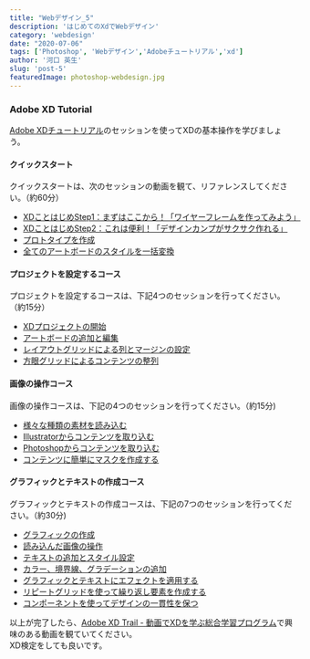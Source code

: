 ```yaml
---
title: "Webデザイン_5"
description: 'はじめてのXdでWebデザイン'
category: 'webdesign'
date: "2020-07-06"
tags: ['Photoshop', 'Webデザイン','Adobeチュートリアル','xd']
author: '河口 英生'
slug: 'post-5'
featuredImage: photoshop-webdesign.jpg
---
```

<div class="post-section">
<h3 class="title is-5" >Adobe XD Tutorial</h3>

[Adobe XDチュートリアル](https://helpx.adobe.com/jp/xd/tutorials.html)のセッションを使ってXDの基本操作を学びましょう。

<h4 class="title is-6">クイックスタート</h4>

クイックスタートは、次のセッションの動画を観て、リファレンスしてください。（約60分）

+ [XDことはじめStep1：まずはここから！「ワイヤーフレームを作ってみよう」](https://helpx.adobe.com/jp/xd/how-to/beginners-tutorial-1.html?playlist=/services/playlist.helpx/products:SG_XD/learn-path:key-techniques/playlist:topic/set-header:quick-starts/ja_JP.json&ref=helpx.adobe.com)
+ [XDことはじめStep2：これは便利！「デザインカンプがサクサク作れる」](https://helpx.adobe.com/jp/xd/how-to/beginners-tutorial-2.html?playlist=/services/playlist.helpx/products:SG_XD/learn-path:key-techniques/playlist:topic/set-header:quick-starts/ja_JP.json&ref=helpx.adobe.com)
+ [プロトタイプを作成](https://helpx.adobe.com/jp/xd/how-to/make-a-prototype-easy.html?playlist=/services/playlist.helpx/products:SG_XD/learn-path:key-techniques/playlist:topic/set-header:quick-starts/ja_JP.json&ref=helpx.adobe.com)
+ [全てのアートボードのスタイルを一括変換](https://helpx.adobe.com/jp/xd/how-to/style-changes-across-artboards.html?playlist=/services/playlist.helpx/products:SG_XD/learn-path:key-techniques/playlist:topic/set-header:quick-starts/ja_JP.json&ref=helpx.adobe.com)


<h4 class="title is-6">プロジェクトを設定するコース</h4>

プロジェクトを設定するコースは、下記4つのセッションを行ってください。（約15分）

+ [XDプロジェクトの開始](https://helpx.adobe.com/jp/xd/how-to/create-new-project-xd.html?playlist=/services/playlist.helpx/products:SG_XD/learn-path:key-techniques/playlist:topic/set-header:set-up-project/ja_JP.json&ref=helpx.adobe.com)
+ [アートボードの追加と編集](https://helpx.adobe.com/jp/xd/how-to/add-and-edit-artboards.html?playlist=/services/playlist.helpx/products:SG_XD/learn-path:key-techniques/playlist:topic/set-header:set-up-project/ja_JP.json&ref=helpx.adobe.com)
+ [レイアウトグリッドによる列とマージンの設定](https://helpx.adobe.com/jp/xd/how-to/layout-grids.html?playlist=/services/playlist.helpx/products:SG_XD/learn-path:key-techniques/playlist:topic/set-header:set-up-project/ja_JP.json&ref=helpx.adobe.com)
+ [方眼グリッドによるコンテンツの整列](https://helpx.adobe.com/jp/xd/how-to/square-grids-to-align-content.html?playlist=/services/playlist.helpx/products:SG_XD/learn-path:key-techniques/playlist:topic/set-header:set-up-project/ja_JP.json&ref=helpx.adobe.com)

<h4 class="title is-6">画像の操作コース</h4>
画像の操作コースは、下記の4つのセッションを行ってください。（約15分)

+ [様々な種類の素材を読み込む](https://helpx.adobe.com/jp/xd/how-to/import-assets.html?playlist=/services/playlist.helpx/products:SG_XD/playlist:topic/learn-path:key-techniques/set-header:work-with-images/ja_JP.json&ref=helpx.adobe.com)
+ [Illustratorからコンテンツを取り込む](https://helpx.adobe.com/jp/xd/how-to/import-assets-from-illustrator.html?playlist=/services/playlist.helpx/products:SG_XD/playlist:topic/learn-path:key-techniques/set-header:work-with-images/ja_JP.json&ref=helpx.adobe.com)
+ [Photoshopからコンテンツを取り込む](https://helpx.adobe.com/jp/xd/how-to/import-assets-from-photoshop.html?playlist=/services/playlist.helpx/products:SG_XD/playlist:topic/learn-path:key-techniques/set-header:work-with-images/ja_JP.json&ref=helpx.adobe.com)
+ [コンテンツに簡単にマスクを作成する](https://helpx.adobe.com/jp/xd/how-to/mask-in-xd.html?playlist=/services/playlist.helpx/products:SG_XD/playlist:topic/learn-path:key-techniques/set-header:work-with-images-more/ja_JP.json&ref=helpx.adobe.com)

<h4 class="title is-6">グラフィックとテキストの作成コース</h4>
グラフィックとテキストの作成コースは、下記の7つのセッションを行ってください。（約30分)

+ [グラフィックの作成](https://helpx.adobe.com/jp/xd/how-to/create-new-graphics-artwork.html?playlist=/services/playlist.helpx/products:SG_XD/learn-path:key-techniques/playlist:topic/set-header:work-with-graphics-assets/ja_JP.json&ref=helpx.adobe.com)
+ [読み込んだ画像の操作](https://helpx.adobe.com/jp/xd/how-to/import-images.html?playlist=/services/playlist.helpx/products:SG_XD/learn-path:key-techniques/playlist:topic/set-header:work-with-graphics-assets/ja_JP.json&ref=helpx.adobe.com)
+ [テキストの追加とスタイル設定](https://helpx.adobe.com/jp/xd/how-to/add-style-text.html?playlist=/services/playlist.helpx/products:SG_XD/learn-path:key-techniques/playlist:topic/set-header:work-with-graphics-assets/ja_JP.json&ref=helpx.adobe.com)
+ [カラー、境界線、グラデーションの追加](https://helpx.adobe.com/jp/xd/how-to/add-colors-design-elements.html?playlist=/services/playlist.helpx/products:SG_XD/learn-path:key-techniques/playlist:topic/set-header:work-with-graphics-assets/ja_JP.json&ref=helpx.adobe.com)
+ [グラフィックとテキストにエフェクトを適用する](https://helpx.adobe.com/jp/xd/how-to/effects-graphics-text.html?playlist=/services/playlist.helpx/products:SG_XD/learn-path:key-techniques/playlist:topic/set-header:work-with-graphics-assets/ja_JP.json&ref=helpx.adobe.com)
+ [リピートグリッドを使って繰り返し要素を作成する](https://helpx.adobe.com/jp/xd/how-to/repeating-elements.html?playlist=/services/playlist.helpx/products:SG_XD/learn-path:key-techniques/playlist:topic/set-header:work-text/ja_JP.json&ref=helpx.adobe.com)
+ [コンポーネントを使ってデザインの一貫性を保つ](https://helpx.adobe.com/jp/xd/how-to/consistent-design-components.html?playlist=/services/playlist.helpx/products:SG_XD/learn-path:key-techniques/playlist:topic/set-header:work-text/ja_JP.json&ref=helpx.adobe.com)

以上が完了したら、[Adobe XD Trail - 動画でXDを学ぶ総合学習プログラム](https://xdtrail.com/)で興味のある動画を観ていてください。  
XD検定をしても良いです。

</div>